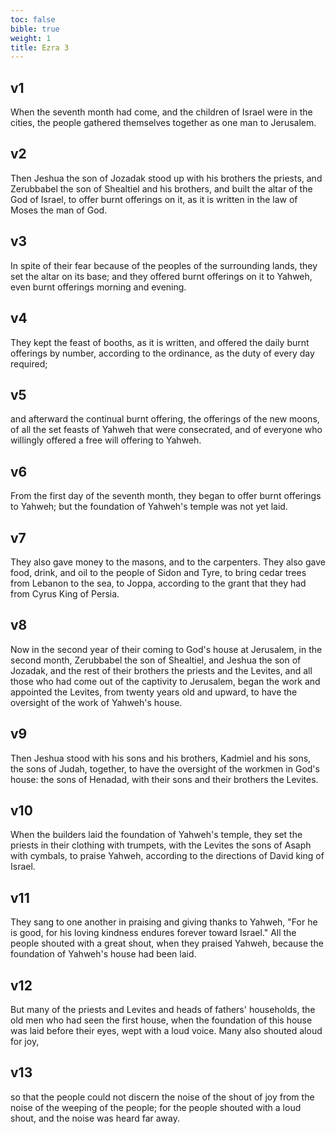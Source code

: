 ```yaml
---
toc: false
bible: true
weight: 1
title: Ezra 3
---
```




## v1 
When the seventh month had come, and the children of Israel were in the cities, the people gathered themselves together as one man to Jerusalem. 

## v2 
Then Jeshua the son of Jozadak stood up with his brothers the priests, and Zerubbabel the son of Shealtiel and his brothers, and built the altar of the God of Israel, to offer burnt offerings on it, as it is written in the law of Moses the man of God. 

## v3 
In spite of their fear because of the peoples of the surrounding lands, they set the altar on its base; and they offered burnt offerings on it to Yahweh, even burnt offerings morning and evening. 

## v4 
They kept the feast of booths, as it is written, and offered the daily burnt offerings by number, according to the ordinance, as the duty of every day required; 

## v5 
and afterward the continual burnt offering, the offerings of the new moons, of all the set feasts of Yahweh that were consecrated, and of everyone who willingly offered a free will offering to Yahweh. 

## v6 
From the first day of the seventh month, they began to offer burnt offerings to Yahweh; but the foundation of Yahweh's temple was not yet laid. 

## v7 
They also gave money to the masons, and to the carpenters. They also gave food, drink, and oil to the people of Sidon and Tyre, to bring cedar trees from Lebanon to the sea, to Joppa, according to the grant that they had from Cyrus King of Persia. 

## v8 
Now in the second year of their coming to God's house at Jerusalem, in the second month, Zerubbabel the son of Shealtiel, and Jeshua the son of Jozadak, and the rest of their brothers the priests and the Levites, and all those who had come out of the captivity to Jerusalem, began the work and appointed the Levites, from twenty years old and upward, to have the oversight of the work of Yahweh's house. 

## v9 
Then Jeshua stood with his sons and his brothers, Kadmiel and his sons, the sons of Judah, together, to have the oversight of the workmen in God's house: the sons of Henadad, with their sons and their brothers the Levites. 

## v10 
When the builders laid the foundation of Yahweh's temple, they set the priests in their clothing with trumpets, with the Levites the sons of Asaph with cymbals, to praise Yahweh, according to the directions of David king of Israel. 

## v11 
They sang to one another in praising and giving thanks to Yahweh, "For he is good, for his loving kindness endures forever toward Israel." All the people shouted with a great shout, when they praised Yahweh, because the foundation of Yahweh's house had been laid. 

## v12 
But many of the priests and Levites and heads of fathers' households, the old men who had seen the first house, when the foundation of this house was laid before their eyes, wept with a loud voice. Many also shouted aloud for joy, 

## v13 
so that the people could not discern the noise of the shout of joy from the noise of the weeping of the people; for the people shouted with a loud shout, and the noise was heard far away.
